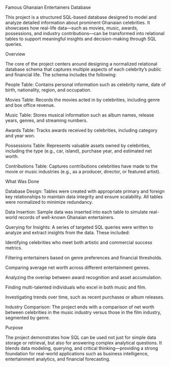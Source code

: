 

Famous Ghanaian Entertainers Database

This project is a structured SQL-based database designed to model and analyze detailed information about prominent Ghanaian celebrities. It showcases how real-life data—such as movies, music, awards, possessions, and industry contributions—can be transformed into relational tables to support meaningful insights and decision-making through SQL queries.

Overview

The core of the project centers around designing a normalized relational database schema that captures multiple aspects of each celebrity’s public and financial life. The schema includes the following:

People Table: Contains personal information such as celebrity name, date of birth, nationality, region, and occupation.

Movies Table: Records the movies acted in by celebrities, including genre and box office revenue.

Music Table: Stores musical information such as album names, release years, genres, and streaming numbers.

Awards Table: Tracks awards received by celebrities, including category and year won.

Possessions Table: Represents valuable assets owned by celebrities, including the type (e.g., car, island), purchase year, and estimated net worth.

Contributions Table: Captures contributions celebrities have made to the movie or music industries (e.g., as a producer, director, or featured artist).

What Was Done

Database Design: Tables were created with appropriate primary and foreign key relationships to maintain data integrity and ensure scalability. All tables were normalized to minimize redundancy.

Data Insertion: Sample data was inserted into each table to simulate real-world records of well-known Ghanaian entertainers.

Querying for Insights: A series of targeted SQL queries were written to analyze and extract insights from the data. These included:

Identifying celebrities who meet both artistic and commercial success metrics.

Filtering entertainers based on genre preferences and financial thresholds.

Comparing average net worth across different entertainment genres.

Analyzing the overlap between award recognition and asset accumulation.

Finding multi-talented individuals who excel in both music and film.

Investigating trends over time, such as recent purchases or album releases.

Industry Comparison: The project ends with a comparison of net worth between celebrities in the music industry versus those in the film industry, segmented by genre.

Purpose 

The project demonstrates how SQL can be used not just for simple data storage or retrieval, but also for answering complex analytical questions. It blends data modeling, querying, and critical thinking—providing a strong foundation for real-world applications such as business intelligence, entertainment analytics, and financial forecasting.
